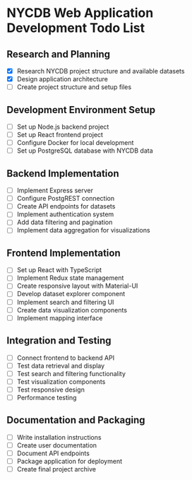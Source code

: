 # NYCDB Web Application Development Todo List

## Research and Planning
- [x] Research NYCDB project structure and available datasets
- [x] Design application architecture
- [ ] Create project structure and setup files

## Development Environment Setup
- [ ] Set up Node.js backend project
- [ ] Set up React frontend project
- [ ] Configure Docker for local development
- [ ] Set up PostgreSQL database with NYCDB data

## Backend Implementation
- [ ] Implement Express server
- [ ] Configure PostgREST connection
- [ ] Create API endpoints for datasets
- [ ] Implement authentication system
- [ ] Add data filtering and pagination
- [ ] Implement data aggregation for visualizations

## Frontend Implementation
- [ ] Set up React with TypeScript
- [ ] Implement Redux state management
- [ ] Create responsive layout with Material-UI
- [ ] Develop dataset explorer component
- [ ] Implement search and filtering UI
- [ ] Create data visualization components
- [ ] Implement mapping interface

## Integration and Testing
- [ ] Connect frontend to backend API
- [ ] Test data retrieval and display
- [ ] Test search and filtering functionality
- [ ] Test visualization components
- [ ] Test responsive design
- [ ] Performance testing

## Documentation and Packaging
- [ ] Write installation instructions
- [ ] Create user documentation
- [ ] Document API endpoints
- [ ] Package application for deployment
- [ ] Create final project archive
